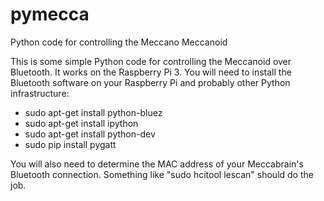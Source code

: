 # pymecca
Python code for controlling the Meccano Meccanoid

This is some simple Python code for controlling the Meccanoid over Bluetooth. It works on the Raspberry Pi 3. You will need to install the Bluetooth software on your Raspberry Pi and probably other Python infrastructure:
  * sudo apt-get install python-bluez
  * sudo apt-get install ipython
  * sudo apt-get install python-dev
  * sudo pip install pygatt

You will also need to determine the MAC address of your Meccabrain's Bluetooth connection. Something like "sudo hcitool lescan" should do the job.
